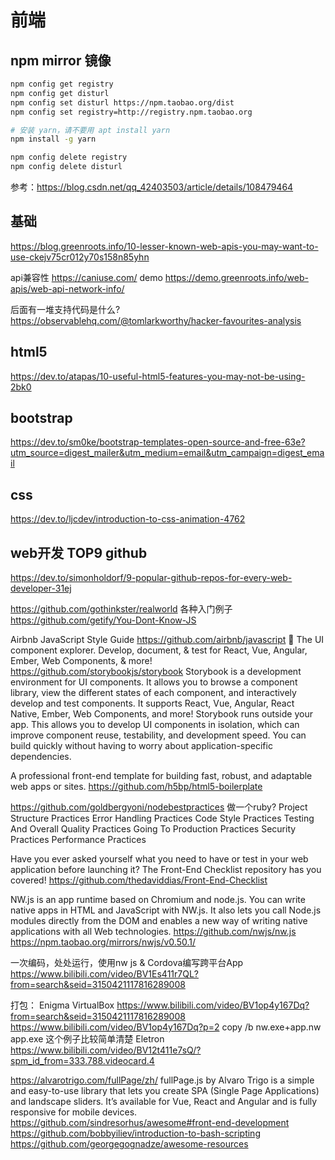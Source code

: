 # 前端

## npm mirror 镜像

```bash
npm config get registry
npm config get disturl
npm config set disturl https://npm.taobao.org/dist
npm config set registry=http://registry.npm.taobao.org

# 安装 yarn，请不要用 apt install yarn
npm install -g yarn

npm config delete registry
npm config delete disturl
```

参考：https://blog.csdn.net/qq_42403503/article/details/108479464

## 基础

https://blog.greenroots.info/10-lesser-known-web-apis-you-may-want-to-use-ckejv75cr012y70s158n85yhn

api兼容性
https://caniuse.com/
demo
https://demo.greenroots.info/web-apis/web-api-network-info/

后面有一堆支持代码是什么?
https://observablehq.com/@tomlarkworthy/hacker-favourites-analysis

## html5

https://dev.to/atapas/10-useful-html5-features-you-may-not-be-using-2bk0

## bootstrap

https://dev.to/sm0ke/bootstrap-templates-open-source-and-free-63e?utm_source=digest_mailer&utm_medium=email&utm_campaign=digest_email

## css

https://dev.to/ljcdev/introduction-to-css-animation-4762

## web开发 TOP9 github

https://dev.to/simonholdorf/9-popular-github-repos-for-every-web-developer-31ej

https://github.com/gothinkster/realworld 各种入门例子
https://github.com/getify/You-Dont-Know-JS

Airbnb JavaScript Style Guide
https://github.com/airbnb/javascript
📓 The UI component explorer. Develop, document, & test for React, Vue, Angular, Ember, Web Components, & more!
https://github.com/storybookjs/storybook
Storybook is a development environment for UI components. It allows you to browse a component library, view the different states of each component, and interactively develop and test components. It supports React, Vue, Angular, React Native, Ember, Web Components, and more!
Storybook runs outside your app. This allows you to develop UI components in isolation, which can improve component reuse, testability, and development speed. You can build quickly without having to worry about application-specific dependencies.

A professional front-end template for building fast, robust, and adaptable web apps or sites.
https://github.com/h5bp/html5-boilerplate

https://github.com/goldbergyoni/nodebestpractices
做一个ruby?
Project Structure Practices
Error Handling Practices
Code Style Practices
Testing And Overall Quality Practices
Going To Production Practices
Security Practices
Performance Practices

Have you ever asked yourself what you need to have or test in your web application before launching it? The Front-End Checklist repository has you covered!
https://github.com/thedaviddias/Front-End-Checklist

NW.js is an app runtime based on Chromium and node.js. 
You can write native apps in HTML and JavaScript with NW.js. 
It also lets you call Node.js modules directly from the DOM and enables a new way of writing native applications with all Web technologies.
https://github.com/nwjs/nw.js
https://npm.taobao.org/mirrors/nwjs/v0.50.1/

一次编码，处处运行，使用nw js & Cordova编写跨平台App
https://www.bilibili.com/video/BV1Es411r7QL?from=search&seid=3150421117816289008

打包： Enigma VirtualBox
https://www.bilibili.com/video/BV1op4y167Dq?from=search&seid=3150421117816289008
https://www.bilibili.com/video/BV1op4y167Dq?p=2
copy /b nw.exe+app.nw app.exe
这个例子比较简单清楚
Eletron
https://www.bilibili.com/video/BV12t411e7sQ/?spm_id_from=333.788.videocard.4

https://alvarotrigo.com/fullPage/zh/
fullPage.js by Alvaro Trigo is a simple and easy-to-use library that lets you create SPA (Single Page Applications) and landscape sliders. It’s available for Vue, React and Angular and is fully responsive for mobile devices.
https://github.com/sindresorhus/awesome#front-end-development
https://github.com/bobbyiliev/introduction-to-bash-scripting
https://github.com/georgegognadze/awesome-resources